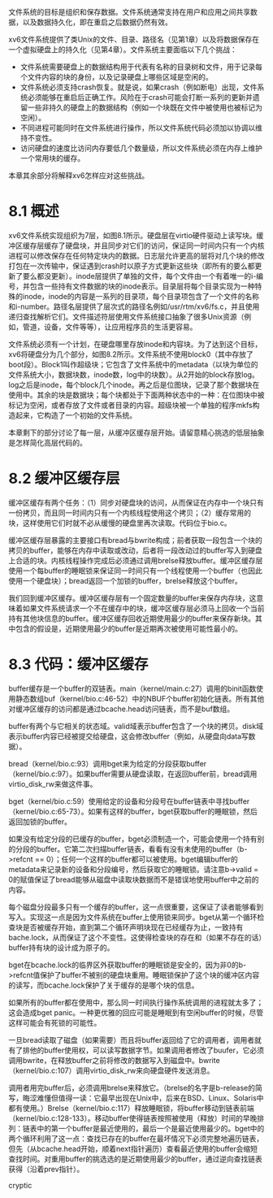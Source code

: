 文件系统的目标是组织和保存数据。文件系统通常支持在用户和应用之间共享数据，以及数据持久化，即在重启之后数据仍然有效。

xv6文件系统提供了类Unix的文件、目录、路径名（见第1章）以及将数据保存在一个虚拟硬盘上的持久化（见第4章）。文件系统主要面临以下几个挑战：

- 文件系统需要硬盘上的数据结构用于代表有名称的目录树和文件，用于记录每个文件内容的块的身份，以及记录硬盘上哪些区域是空闲的。
- 文件系统必须支持crash恢复。就是说，如果crash（例如断电）出现，文件系统必须能够在重启后正确工作。风险在于crash可能会打断一系列的更新并遗留一些非持久的硬盘上的数据结构（例如一个块既在文件中被使用也被标记为空闲）。
- 不同进程可能同时在文件系统进行操作，所以文件系统代码必须加以协调以维持不变性。
- 访问硬盘的速度比访问内存要低几个数量级，所以文件系统必须在内存上维护一个常用块的缓存。

本章其余部分将解释xv6怎样应对这些挑战。

# 8.1 概述

xv6文件系统实现组织为7层，如图8.1所示。硬盘层在virtio硬件驱动上读写块。缓冲区缓存层缓存了硬盘块，并且同步对它们的访问，保证同一时间内只有一个内核进程可以修改保存在任何特定块内的数据。日志层允许更高的层将对几个块的修改打包在一次传输中，保证遇到crash时以原子方式更新这些块（即所有的要么都更新了要么都没更新）。inode层提供了单独的文件，每个文件由一个有着唯一的i-编号，并包含一些持有文件数据的块的inode表示。目录层将每个目录实现为一种特殊的inode，inode的内容是一系列的目录项，每个目录项包含了一个文件的名称和i-number。路径名层提供了层次式的路径名例如/usr/rtm/xv6/fs.c，并且使用递归查找解析它们。文件描述符层使用文件系统接口抽象了很多Unix资源（例如，管道，设备，文件等等），让应用程序员的生活更容易。

文件系统必须有一个计划，在硬盘哪里存放inode和内容块。为了达到这个目标，xv6将硬盘分为几个部分，如图8.2所示。文件系统不使用block0（其中存放了boot段）。Block1叫作超级块；它包含了文件系统中的metadata（以块为单位的文件系统大小，数据块数，inode数，log中的块数）。从2开始的block存放log。log之后是inode，每个block几个inode。再之后是位图块，记录了那个数据块在使用中。其余的块是数据块；每个块都处于下面两种状态中的一种：在位图块中被标记为空闲，或者存放了文件或者目录的内容。超级块被一个单独的程序mkfs构造起来，它构造了一个初始的文件系统。

本章剩下的部分讨论了每一层，从缓冲区缓存层开始。请留意精心挑选的低层抽象是怎样简化高层代码的。

# 8.2 缓冲区缓存层

缓冲区缓存有两个任务：（1）同步对硬盘块的访问，从而保证在内存中一个块只有一份拷贝，而且同一时间内只有一个内核线程使用这个拷贝；（2）缓存常用的块，这样使用它们时就不必从缓慢的硬盘里再次读取。代码位于bio.c。

缓冲区缓存层暴露的主要接口有bread与bwrite构成；前者获取一段包含一个块的拷贝的buffer，能够在内存中读取或改动，后者将一段改动过的buffer写入到硬盘上合适的块。内核线程操作完成后必须通过调用brelse释放buffer。缓冲区缓存层使用一个每buffer的睡眠锁来保证同一时间只有一个线程使用一个buffer（也因此使用一个硬盘块）；bread返回一个加锁的buffer，brelse释放这个buffer。

我们回到缓冲区缓存。缓冲区缓存层有一个固定数量的buffer来保存内存块，这意味着如果文件系统请求一个不在缓存中的块，缓冲区缓存层必须马上回收一个当前持有其他块信息的buffer。缓冲区缓存回收近期使用最少的buffer来保存新块。其中包含的假设是，近期使用最少的buffer是近期再次被使用可能性最小的。

# 8.3 代码：缓冲区缓存

buffer缓存是一个buffer的双链表。main（kernel/main.c:27）调用的binit函数使用静态数组buf（kernel/bio.c:46-52）中的NBUF个buffer初始化链表。所有其他对缓冲区缓存的访问都是通过bcache.head访问链表，而不是buf数组。

buffer有两个与它相关的状态域。valid域表示buffer包含了一个块的拷贝。disk域表示buffer内容已经被提交给硬盘，这会修改buffer（例如，从硬盘向data写数据）。

bread（kernel/bio.c:93）调用bget来为给定的分段获取buffer（kernel/bio.c:97）。如果buffer需要从硬盘读取，在返回buffer前，bread调用virtio_disk_rw来做这件事。

bget（kernel/bio.c:59）使用给定的设备和分段号在buffer链表中寻找buffer（kernel/bio.c:65-73）。如果有这样的buffer，bget获取buffer的睡眠锁，然后返回加锁的buffer。

如果没有给定分段的已缓存的buffer，bget必须制造一个，可能会使用一个持有别的分段的buffer。它第二次扫描buffer链表，看看有没有未使用的buffer（b->refcnt == 0）；任何一个这样的buffer都可以被使用。bget编辑buffer的metadata来记录新的设备和分段编号，然后获取它的睡眠锁。请注意b->valid = 0的赋值保证了bread能够从磁盘中读取块数据而不是错误地使用buffer中之前的内容。

每个磁盘分段最多只有一个缓存的buffer，这一点很重要，这保证了读者能够看到写入。实现这一点是因为文件系统在buffer上使用锁来同步。bget从第一个循环检查块是否被缓存开始，直到第二个循环声明块现在已经缓存为止，一致持有bache.lock，从而保证了这个不变性。这使得检查块的存在和（如果不存在的话）buffer持有块的设计成为原子的。

bget在bcache.lock的临界区外获取buffer的睡眠锁是安全的，因为非0的b->refcnt值保护了buffer不被别的硬盘块重用。睡眠锁保护了这个块的缓冲区内容的读写，而bcache.lock保护了关于缓存的是哪个块的信息。

如果所有的buffer都在使用中，那么同一时间执行操作系统调用的进程就太多了；这会造成bget panic。一种更优雅的回应可能是睡眠到有空闲buffer的时候，尽管这样可能会有死锁的可能性。

一旦bread读取了磁盘（如果需要）而且将buffer返回给了它的调用者，调用者就有了排他的buffer使用权，可以读写数据字节。如果调用者修改了buufer，它必须调用bwrite，在释放buffer之前将修改的数据写入到磁盘中。bwrite（kernel/bio.c:107）调用virtio_disk_rw来向硬盘硬件发送消息。

调用者用完buffer后，必须调用brelse来释放它。（brelse的名字是b-release的简写，晦涩难懂但值得一读：它最早出现在Unix中，后来在BSD、Linux、Solaris中都有使用。）Brelse（kernel/bio.c:117）释放睡眠锁，将buffer移动到链表前端（kernel/bio.c:128-133）。移动buffer使得链表按照被使用（释放）时间的早晚排列：链表中的第一个buffer是最近使用的，最后一个是最近使用最少的。bget中的两个循环利用了这一点：查找已存在的buffer在最坏情况下必须完整地遍历链表，但先（从bcache.head开始，顺着next指针遍历）查看最近使用的buffer会缩短查找时间。对重用buffer的挑选选的是近期使用最少的buffer，通过逆向查找链表获得（沿着prev指针）。

cryptic
